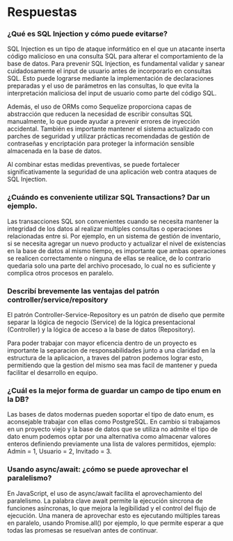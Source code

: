 # Respuestas

### ¿Qué es SQL Injection y cómo puede evitarse?
SQL Injection es un tipo de ataque informático en el que un atacante inserta código malicioso en una consulta SQL para alterar el comportamiento de la base de datos. Para prevenir SQL Injection, es fundamental validar y sanear cuidadosamente el input de usuario antes de incorporarlo en consultas SQL. Esto puede lograrse mediante la implementación de declaraciones preparadas y el uso de parámetros en las consultas, lo que evita la interpretación maliciosa del input de usuario como parte del código SQL.

Además, el uso de ORMs como Sequelize proporciona capas de abstracción que reducen la necesidad de escribir consultas SQL manualmente, lo que puede ayudar a prevenir errores de inyección accidental. También es importante mantener el sistema actualizado con parches de seguridad y utilizar prácticas recomendadas de gestión de contraseñas y encriptación para proteger la información sensible almacenada en la base de datos.

Al combinar estas medidas preventivas, se puede fortalecer significativamente la seguridad de una aplicación web contra ataques de SQL Injection.

### ¿Cuándo es conveniente utilizar SQL Transactions? Dar un ejemplo.

Las transacciones SQL son convenientes cuando se necesita mantener la integridad de los datos al realizar multiples consultas o operaciones relacionadas entre si. Por ejemplo, en un sistema de gestión de inventario, si se necesita agregar un nuevo producto y actualizar el nivel de existencias en la base de datos al mismo tiempo, es importante que ambas operaciones se realicen correctamente o ninguna de ellas se realice, de lo contrario quedaria solo una parte del archivo procesado, lo cual no es suficiente y complica otros procesos en paralelo.

### Describí brevemente las ventajas del patrón controller/service/repository
El patrón Controller-Service-Repository es un patrón de diseño que permite separar la lógica de negocio (Service) de la lógica presentacional (Controller) y la lógica de acceso a la base de datos (Repository).

Para poder trabajar con mayor eficencia dentro de un proyecto es importante la separacion de responsabilidades junto a una claridad en la estructura de la aplicacion, a traves del patron podemos lograr esto, permitiendo que la gestion del mismo sea mas facil de mantener y pueda facilitar el desarrollo en equipo.

### ¿Cuál es la mejor forma de guardar un campo de tipo enum en la DB?

Las bases de datos modernas pueden soportar el tipo de dato enum, es aconsejable trabajar con ellas como PostgreSQL. En cambio si trabajamos en un proyecto viejo y la base de datos que se utiliza no admite el tipo de dato enum podemos optar por una alternativa como almacenar valores enteros definiendo previamente una lista de valores permitidos, ejemplo: Admin = 1, Usuario = 2, Invitado = 3. 

### Usando async/await: ¿cómo se puede aprovechar el paralelismo?

En JavaScript, el uso de async/await facilita el aprovechamiento del paralelismo. La palabra clave await permite la ejecución síncrona de funciones asíncronas, lo que mejora la legibilidad y el control del flujo de ejecución. Una manera de aprovechar esto es ejecutando múltiples tareas en paralelo, usando Promise.all() por ejemplo, lo que permite esperar a que todas las promesas se resuelvan antes de continuar.
